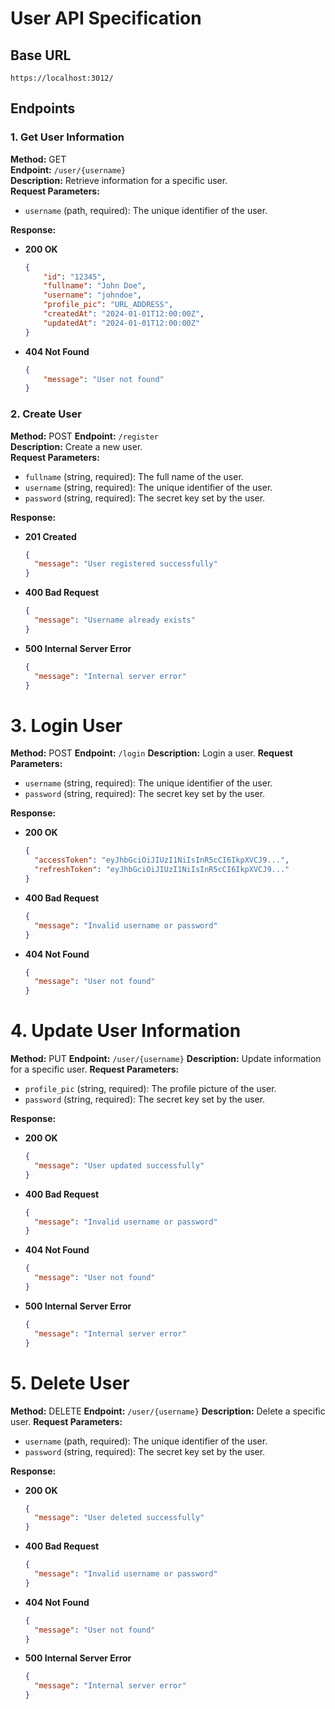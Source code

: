 # User API Specification

## Base URL
`https://localhost:3012/`

## Endpoints

### 1. **Get User Information**
**Method:** GET  
**Endpoint:** `/user/{username}`  
**Description:** Retrieve information for a specific user.  
**Request Parameters:**
- `username` (path, required): The unique identifier of the user.

**Response:**
- **200 OK**
  ```json
  {
      "id": "12345",
      "fullname": "John Doe",
      "username": "johndoe",
      "profile_pic": "URL_ADDRESS",
      "createdAt": "2024-01-01T12:00:00Z",
      "updatedAt": "2024-01-01T12:00:00Z"
  }
  ```
- **404 Not Found**
  ```json
  {
      "message": "User not found"
  }
  ```

### 2. **Create User**
**Method:** POST
**Endpoint:** `/register`  
**Description:** Create a new user.  
**Request Parameters:**
- `fullname` (string, required): The full name of the user.
- `username` (string, required): The unique identifier of the user.
- `password` (string, required): The secret key set by the user.

**Response:**
- **201 Created**
  ```json
  {
    "message": "User registered successfully"
  }

  ```
- **400 Bad Request**
  ```json
  {
    "message": "Username already exists"
  }
  ```

- **500 Internal Server Error**
  ```json
  {
    "message": "Internal server error"
  }
  ```

# 3. **Login User**
**Method:** POST
**Endpoint:** `/login`
**Description:** Login a user.
**Request Parameters:**
- `username` (string, required): The unique identifier of the user.
- `password` (string, required): The secret key set by the user.

**Response:**
- **200 OK**
  ```json
  {
    "accessToken": "eyJhbGciOiJIUzI1NiIsInR5cCI6IkpXVCJ9...",
    "refreshToken": "eyJhbGciOiJIUzI1NiIsInR5cCI6IkpXVCJ9..."
  }

  ```
- **400 Bad Request**
  ```json
  {
    "message": "Invalid username or password"
  }
  ```
- **404 Not Found**
  ```json
  {
    "message": "User not found"
  }
  ```
# 4. **Update User Information**
**Method:** PUT
**Endpoint:** `/user/{username}`
**Description:** Update information for a specific user.
**Request Parameters:**
- `profile_pic` (string, required): The profile picture of the user.
- `password` (string, required): The secret key set by the user.

**Response:**
- **200 OK**
  ```json
  {
    "message": "User updated successfully"
  }

  ```
- **400 Bad Request**
  ```json
  {
    "message": "Invalid username or password"
  }
  ```
- **404 Not Found**
  ```json
  {
    "message": "User not found"
  }
  ```
- **500 Internal Server Error**
  ```json
  {
    "message": "Internal server error"
  }
  ```

# 5. **Delete User**
**Method:** DELETE
**Endpoint:** `/user/{username}`
**Description:** Delete a specific user.
**Request Parameters:**
- `username` (path, required): The unique identifier of the user.
- `password` (string, required): The secret key set by the user.

**Response:**
- **200 OK**
  ```json
  {
    "message": "User deleted successfully"
  }

  ```
- **400 Bad Request**
  ```json
  {
    "message": "Invalid username or password"
  }
  ```
- **404 Not Found**
  ```json
  {
    "message": "User not found"
  }
  ```
- **500 Internal Server Error**
  ```json
  {
    "message": "Internal server error"
  }
  ```
